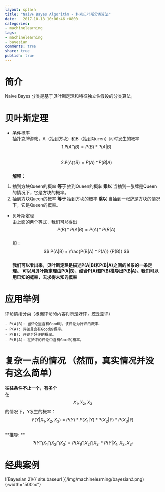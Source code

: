 ```yaml
---
layout: splash
title: "Naive Bayes Algorithm - 朴素贝叶斯分类算法"
date:   2017-10-18 10:06:46 +0800
categories:
- machinelearning
tags:
- machinelearning
- bayesian
comments: true
share: true
publish: true
---
```

<script type="text/javascript" src="http://cdn.mathjax.org/mathjax/latest/MathJax.js?config=TeX-AMS-MML_HTMLorMML"></script>

# 简介 
Naive Bayes 分类是基于贝叶斯定理和特征独立性假设的分类算法。

# 贝叶斯定理
- 条件概率    
抽扑克牌游戏，A（抽到方块）和B（抽到Queen）同时发生的概率    
$$ 1. P(A\bigcap B) = P(B) * P(A|B) $$    
$$ 2. P(A\bigcap B) = P(A) * P(B|A) $$     
**解释：**
1. 抽到方块Queen的概率 **等于** 抽到Queen的概率 **乘以** 当抽到一张牌是Queen的情况下，它是方块的概率。
2. 抽到方块Queen的概率 **等于** 抽到方块的概率 **乘以** 当抽到一张牌是方块的情况下，它是Queen的概率。

- 贝叶斯定理    
由上面的两个等式，我们可以得出     
$$ P(B) * P(A|B) = P(A) * P(B|A) $$   
即：   
$$ P(A|B) = \frac{P(B|A) * P(A)} {P(B)} $$     
**我们可以看出来，贝叶斯定理是描述P(A|B)和P(B|A)之间的关系的一条定理。**
**可以用贝叶斯定理由P(A|B)，结合P(A)和P(B)推导出P(B|A)。我们可以用已知的概率，去求得未知的概率**

# 应用举例
评论情绪分类（根据评论的内容判断是好评，还是差评）

    - P(A|B): 当评论里含有Good时，该评论为好评的概率。
    - P(A): 评论里含有Good的概率。
    - P(B): 评论为好评的概率。
    - P(B|A): 在好评的评论中含有Good的概率。


# 复杂一点的情况 （然而，真实情况并没有这么简单）
**往往条件不止一个，有多个**      
在 $$ X_{1},X_{2},X_{3} $$ 的情况下，Y发生的概率：   
$$ P(Y | X_{1},X_{2},X_{3}) = P(Y) * P(X_{1}|Y) * P(X_{2}|Y) * P(X_{3}|Y) $$    
**推导: **    
$$ P(Y \bigcap X_{1} \bigcap X_{2} \bigcap X_{3}) = P(X_{1} \bigcap X_{2} \bigcap X_{3}) * P(Y | X_{1},X_{2},X_{3}) $$  
    
# 经典案例 
![Bayesian 2]({{ site.baseurl }}/img/machinelearning/bayesian2.png){:width="500px"}    






